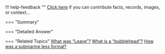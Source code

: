 !!! help-feedback ""
    <a href="/feedback/" data-feedback-link>Click here</a>
    if you can contribute facts, records, images, or context…

<a id="summary"></a>
=== "Summary"

=== "Detailed Answer"

=== "Related Topics"
    [What was “Leave”?](what-was-leave.md#summary)
    [What is a “bubblehead”?](what-is-a-bubblehead.md#summary)
    [How was a submarine less formal?](how-was-a-submarine-less-formal.md#summary)
